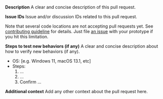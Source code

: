 **Description**
A clear and concise description of this pull request.

**Issue IDs**
Issue and/or discussion IDs related to this pull request.

Note that several code locations are not accepting pull requests yet. See [contributing guideline](../CONTRIBUTING.md) for details. Just file [an issue](https://github.com/google/mozc/issues) with your prototype if you hit this limitation.

**Steps to test new behaviors (if any)**
A clear and concise description about how to verify new behaviors (if any).
 - OS: [e.g. Windows 11, macOS 13.1, etc]
 - Steps:
   1. ...
   2. ...
   3. Confirm ...

**Additional context**
Add any other context about the pull request here.

